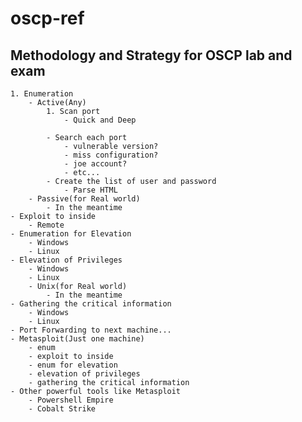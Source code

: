 # oscp-ref
## Methodology and Strategy for OSCP lab and exam
	1. Enumeration
		- Active(Any)
			1. Scan port
				- Quick and Deep

			- Search each port
				- vulnerable version?
				- miss configuration?
				- joe account?
				- etc...
			- Create the list of user and password
				- Parse HTML
		- Passive(for Real world)
			- In the meantime
	- Exploit to inside
		- Remote
	- Enumeration for Elevation
		- Windows
		- Linux
	- Elevation of Privileges
		- Windows
		- Linux
		- Unix(for Real world)
			- In the meantime
	- Gathering the critical information
		- Windows
		- Linux
	- Port Forwarding to next machine...
	- Metasploit(Just one machine)
		- enum
		- exploit to inside
		- enum for elevation
		- elevation of privileges
		- gathering the critical information
	- Other powerful tools like Metasploit
		- Powershell Empire
		- Cobalt Strike

